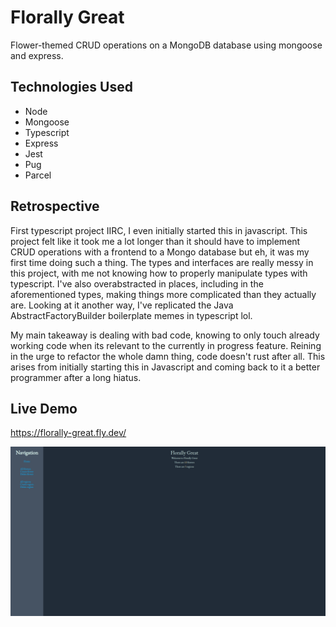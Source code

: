 # Florally Great

Flower-themed CRUD operations on a MongoDB database using mongoose and express.

## Technologies Used

- Node
- Mongoose
- Typescript
- Express
- Jest
- Pug
- Parcel

## Retrospective

First typescript project IIRC, I even initially started this in javascript. This project felt like it took me a lot longer than it should have to implement CRUD operations with a frontend to a Mongo database but eh, it was my first time doing such a thing. The types and interfaces are really messy in this project, with me not knowing how to properly manipulate types with typescript. I've also overabstracted in places, including in the aforementioned types, making things more complicated than they actually are. Looking at it another way, I've replicated the Java AbstractFactoryBuilder boilerplate memes in typescript lol.

My main takeaway is dealing with bad code, knowing to only touch already working code when its relevant to the currently in progress feature. Reining in the urge to refactor the whole damn thing, code doesn't rust after all. This arises from initially starting this in Javascript and coming back to it a better programmer after a long hiatus.

## Live Demo

https://florally-great.fly.dev/

![](./florally-great.png)

